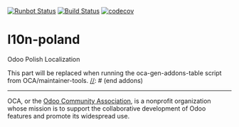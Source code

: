 [![Runbot Status](https://runbot.odoo-community.org/runbot/badge/flat/265/11.0.svg)](https://runbot.odoo-community.org/runbot/repo/github-com-oca-l10n-poland-265)
[![Build Status](https://travis-ci.com/OCA/l10n-poland.svg?branch=11.0)](https://travis-ci.com/OCA/l10n-poland)
[![codecov](https://codecov.io/gh/OCA/l10n-poland/branch/11.0/graph/badge.svg)](https://codecov.io/gh/OCA/l10n-poland)

# l10n-poland

Odoo Polish Localization

[//]: # (addons)
This part will be replaced when running the oca-gen-addons-table script from OCA/maintainer-tools.
[//]: # (end addons)

----

OCA, or the [Odoo Community Association](http://odoo-community.org/), is a nonprofit organization whose
mission is to support the collaborative development of Odoo features and
promote its widespread use.
